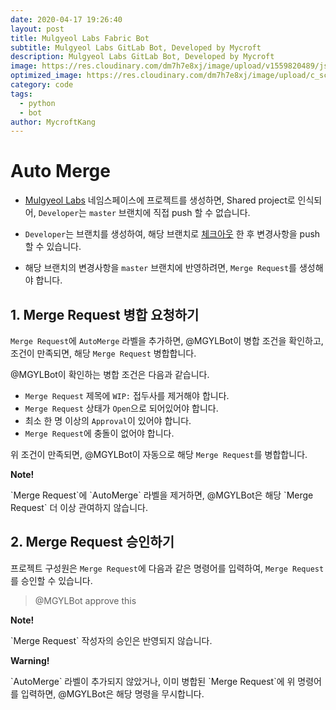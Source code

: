 ```yaml
---
date: 2020-04-17 19:26:40
layout: post
title: Mulgyeol Labs Fabric Bot
subtitle: Mulgyeol Labs GitLab Bot, Developed by Mycroft
description: Mulgyeol Labs GitLab Bot, Developed by Mycroft
image: https://res.cloudinary.com/dm7h7e8xj/image/upload/v1559820489/js-code_n83m7a.jpg
optimized_image: https://res.cloudinary.com/dm7h7e8xj/image/upload/c_scale,w_380/v1559820489/js-code_n83m7a.jpg
category: code
tags:
  - python
  - bot
author: MycroftKang
---
```


# Auto Merge

* [Mulgyeol Labs](https://gitlab.com/mgylabs) 네임스페이스에 프로젝트를 생성하면, Shared project로 인식되어, `Developer`는 `master` 브랜치에 직접 push 할 수 없습니다.

* `Developer`는 브랜치를 생성하여, 해당 브랜치로 [체크아웃](https://backlog.com/git-tutorial/kr/stepup/stepup2_3.html) 한 후 변경사항을 push 할 수 있습니다.

*  해당 브랜치의 변경사항을 `master` 브랜치에 반영하려면, `Merge Request`를 생성해야 합니다.

## 1. Merge Request 병합 요청하기
`Merge Request`에 `AutoMerge` 라벨을 추가하면,  @MGYLBot이 병합 조건을 확인하고, 조건이 만족되면, 해당 `Merge Request` 병합합니다.

@MGYLBot이 확인하는 병합 조건은 다음과 같습니다.

*  `Merge Request` 제목에 `WIP:` 접두사를 제거해야 합니다.
*  `Merge Request` 상태가 `Open`으로 되어있어야 합니다.
*  최소 한 명 이상의 `Approval`이 있어야 합니다.
*  `Merge Request`에 충돌이 없어야 합니다.

위 조건이 만족되면, @MGYLBot이 자동으로 해당 `Merge Request`를 병합합니다.  
<div class="note">
  <p><strong>Note!</strong></p>
  <p>`Merge Request`에 `AutoMerge` 라벨을 제거하면, @MGYLBot은 해당 `Merge Request` 더 이상 관여하지 않습니다.</p>
</div>

## 2. Merge Request 승인하기
프로젝트 구성원은 `Merge Request`에 다음과 같은 명령어를 입력하여, `Merge Request`를 승인할 수 있습니다.

>  @MGYLBot approve this


<div class="note">
  <p><strong>Note!</strong></p>
  <p>`Merge Request` 작성자의 승인은 반영되지 않습니다.</p>
</div>

<div class="warning">
  <p><strong>Warning!</strong></p>
  <p>`AutoMerge` 라벨이 추가되지 않았거나, 이미 병합된 `Merge Request`에 위 명령어를 입력하면, @MGYLBot은 해당 명령을 무시합니다.</p>
</div>

<!-- <div class="note">
  <p><strong>Note!</strong></p>
  <p>Information the user should notice even if skimming</p>
</div>

<div class="tip">
  <p><strong>Tip!</strong></p>
  <p>Information the user should notice even if skimming</p>
</div>

<div class="warning">
  <p><strong>Warning!</strong></p>
  <p>Information the user should notice even if skimming</p>
</div> -->